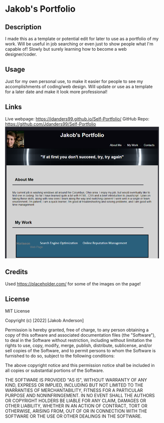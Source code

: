 # Jakob's Portfolio

## Description

I made this as a template or potential edit for later to use as a portfolio of my work. Will be useful in job searching or even just to show people what I'm capable of! Slowly but surely learning how to become a web designer/coder.

## Usage

Just for my own personal use, to make it easier for people to see my accomplishments of coding/web design. Will update or use as a template for a later date and make it look more professional!

## Links

Live webpage: https://jdanders99.github.io/Self-Portfolio/
GitHub Repo: https://github.com/Jdanders99/Self-Portfolio
![Screenshot of Web Page](./assets/images/portfolio.png)

## Credits

Used https://placeholder.com/ for some of the images on the page!

## License

MIT License

Copyright (c) [2022] [Jakob Anderson]

Permission is hereby granted, free of charge, to any person obtaining a copy of this software and associated documentation files (the "Software"), to deal in the Software without restriction, including without limitation the rights to use, copy, modify, merge, publish, distribute, sublicense, and/or sell copies of the Software, and to permit persons to whom the Software is furnished to do so, subject to the following conditions:

The above copyright notice and this permission notice shall be included in all copies or substantial portions of the Software.

THE SOFTWARE IS PROVIDED "AS IS", WITHOUT WARRANTY OF ANY KIND, EXPRESS OR IMPLIED, INCLUDING BUT NOT LIMITED TO THE WARRANTIES OF MERCHANTABILITY, FITNESS FOR A PARTICULAR PURPOSE AND NONINFRINGEMENT. IN NO EVENT SHALL THE AUTHORS OR COPYRIGHT HOLDERS BE LIABLE FOR ANY CLAIM, DAMAGES OR OTHER LIABILITY, WHETHER IN AN ACTION OF CONTRACT, TORT OR OTHERWISE, ARISING FROM, OUT OF OR IN CONNECTION WITH THE SOFTWARE OR THE USE OR OTHER DEALINGS IN THE SOFTWARE.